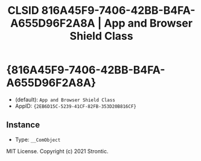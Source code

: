 ﻿---
title: "CLSID 816A45F9-7406-42BB-B4FA-A655D96F2A8A | App and Browser Shield Class"
excerpt: What is COM-Object CLSID 816A45F9-7406-42BB-B4FA-A655D96F2A8A?
---

# {816A45F9-7406-42BB-B4FA-A655D96F2A8A}

* (default): `App and Browser Shield Class`
* AppID: `{2EB6D15C-5239-41CF-82FB-353D20B816CF}`

## Instance

* Type: `__ComObject`

MIT License. Copyright (c) 2021 Strontic.


